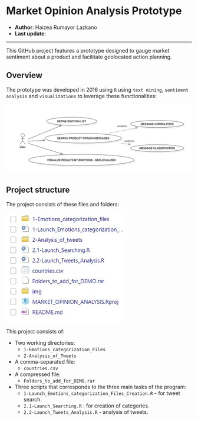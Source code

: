 # Market Opinion Analysis Prototype

-   **Author**: Haizea Rumayor Lazkano
-   **Last update**:

------------------------------------------------------------------------

This GitHub project features a prototype designed to gauge market sentiment about a product and facilitate geolocated action planning.

## Overview

The prototype was developed in 2016 using `R` using `text mining`, `sentiment analysis` and `visualizations` to leverage these functionalities:

![Use-case-diagram](./img/use_cases.png)

## Project structure

The project consists of these files and folders:

![Project-structure](./img/project_structure.png)

This project consists of:

-   Two working directories:
    -   `1-Emotions_categorization_Files`
    -   `2-Analysis_of_Tweets`
-   A comma-separated file:
    -   `countries.csv`
-   A compressed file:
    -   `Folders_to_add_for_DEMO.rar`
-   Three scripts that corresponds to the three main tasks of the program:
    -   `1-Launch_Emotions_categorization_Files_Creation.R` - for tweet search.
    -   `2.1-Launch_Searching.R` : for creation of categories.
    -   `2.2-Launch_Tweets_Analysis.R` - analysis of tweets.
